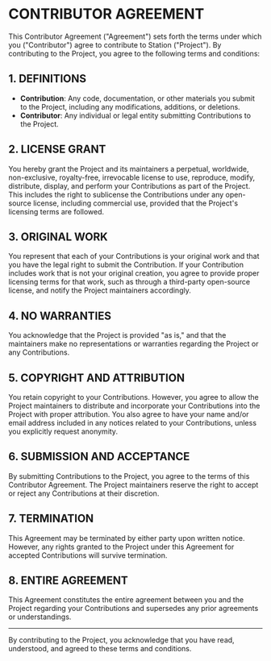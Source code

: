 # CONTRIBUTOR AGREEMENT

This Contributor Agreement ("Agreement") sets forth the terms under which you ("Contributor") agree to contribute to Station ("Project"). By contributing to the Project, you agree to the following terms and conditions:

## 1. DEFINITIONS

- **Contribution**: Any code, documentation, or other materials you submit to the Project, including any modifications, additions, or deletions.
- **Contributor**: Any individual or legal entity submitting Contributions to the Project.

## 2. LICENSE GRANT

You hereby grant the Project and its maintainers a perpetual, worldwide, non-exclusive, royalty-free, irrevocable license to use, reproduce, modify, distribute, display, and perform your Contributions as part of the Project. This includes the right to sublicense the Contributions under any open-source license, including commercial use, provided that the Project's licensing terms are followed.

## 3. ORIGINAL WORK

You represent that each of your Contributions is your original work and that you have the legal right to submit the Contribution. If your Contribution includes work that is not your original creation, you agree to provide proper licensing terms for that work, such as through a third-party open-source license, and notify the Project maintainers accordingly.

## 4. NO WARRANTIES

You acknowledge that the Project is provided "as is," and that the maintainers make no representations or warranties regarding the Project or any Contributions.

## 5. COPYRIGHT AND ATTRIBUTION

You retain copyright to your Contributions. However, you agree to allow the Project maintainers to distribute and incorporate your Contributions into the Project with proper attribution. You also agree to have your name and/or email address included in any notices related to your Contributions, unless you explicitly request anonymity.

## 6. SUBMISSION AND ACCEPTANCE

By submitting Contributions to the Project, you agree to the terms of this Contributor Agreement. The Project maintainers reserve the right to accept or reject any Contributions at their discretion.

## 7. TERMINATION

This Agreement may be terminated by either party upon written notice. However, any rights granted to the Project under this Agreement for accepted Contributions will survive termination.

## 8. ENTIRE AGREEMENT

This Agreement constitutes the entire agreement between you and the Project regarding your Contributions and supersedes any prior agreements or understandings.

---

By contributing to the Project, you acknowledge that you have read, understood, and agreed to these terms and conditions.